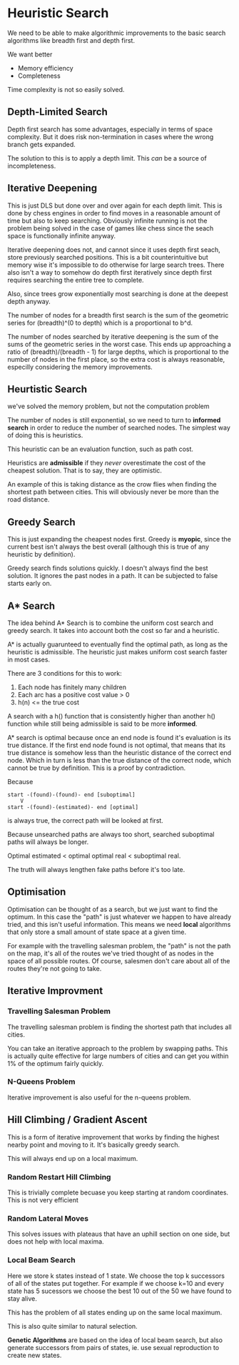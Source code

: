 # Heuristic Search

We need to be able to make algorithmic improvements to the basic search algorithms like breadth first and depth first.

We want better

* Memory efficiency
* Completeness

Time complexity is not so easily solved.

## Depth-Limited Search

Depth first search has some advantages, especially in terms of space complexity. But it does risk non-termination in cases where the wrong branch gets expanded.

The solution to this is to apply a depth limit. This *can* be a source of incompleteness. 

## Iterative Deepening

This is just DLS but done over and over again for each depth limit. This is done by chess engines in order to find moves in a reasonable amount of time but also to keep searching. Obviously infinite running is not the problem being solved in the case of games like chess since the seach space is functionally infinite anyway.

Iterative deepening does not, and cannot since it uses depth first seach, store previously searched positions. This is a bit counterintuitive but memory wise it's impossible to do otherwise for large search trees. There also isn't a way to somehow do depth first iteratively since depth first requires searching the entire tree to complete.

Also, since trees grow exponentially most searching is done at the deepest depth anyway.

The number of nodes for a breadth first search is the sum of the geometric series for (breadth)^(0 to depth) which is a proportional to b^d.

The number of nodes searched by iterative deepening is the sum of the sums of the geometric series in the worst case. This ends up approaching a ratio of (breadth)/(breadth - 1) for large depths, which is proportional to the number of nodes in the first place, so the extra cost is always reasonable, especilly considering the memory improvements.

## Heurtistic Search

we've solved the memory problem, but not the computation problem

The number of nodes is still exponential, so we need to turn to **informed search** in order to reduce the number of searched nodes. The simplest way of doing this is heuristics.

This heuristic can be an evaluation function, such as path cost.

Heuristics are **admissible** if they *never* overestimate the cost of the cheapest solution. That is to say, they are optimistic.

An example of this is taking distance as the crow flies when finding the shortest path between cities. This will obviously never be more than the road distance.

## Greedy Search

This is just expanding the cheapest nodes first. Greedy is **myopic**, since the current best isn't always the best overall (although this is true of any heuristic by definition).

Greedy search finds solutions quickly. I doesn't always find the best solution. It ignores the past nodes in a path. It can be subjected to false starts early on.

## A* Search

The idea behind A* Search is to combine the uniform cost search and greedy search. It takes into account both the cost so far and a heuristic.

A* is actually guarunteed to eventually find the optimal path, as long as the heuristic is admissible. The heuristic just makes uniform cost search faster in most cases.

There are 3 conditions for this to work:

1. Each node has finitely many children
2. Each arc has a positive cost value > 0
3. h(n) <= the true cost

A search with a h() function that is consistently higher than another h() function while still being admissible is said to be more **informed**.

A* search is optimal because once an end node is found it's evaluation is its true distance. If the first end node found is not optimal, that means that its true distance is somehow less than the heuristic distance of the correct end node. Which in turn is less than the true distance of the correct node, which cannot be true by definition. This is a proof by contradiction.

Because

```
start -(found)-(found)- end [suboptimal]
    V
start -(found)-(estimated)- end [optimal]
```

is always true, the correct path will be looked at first.

Because unsearched paths are always too short, searched suboptimal paths will always be longer.

Optimal estimated < optimal optimal real < suboptimal real.

The truth will always lengthen fake paths before it's too late.

## Optimisation

Optimisation can be thought of as a search, but we just want to find the optimum. In this case the "path" is just whatever we happen to have already tried, and this isn't useful information. This means we need **local** algorithms that only store a small amount of state space at a given time.

For example with the travelling salesman problem, the "path" is not the path on the map, it's all of the routes we've tried thought of as nodes in the space of all possible routes. Of course, salesmen don't care about all of the routes they're not going to take.

## Iterative Improvment

### Travelling Salesman Problem

The travelling salesman problem is finding the shortest path that includes all cities.

You can take an iterative approach to the problem by swapping paths. This is actually quite effective for large numbers of cities and can get you within 1% of the optimum fairly quickly.

### N-Queens Problem

Iterative improvement is also useful for the n-queens problem.

## Hill Climbing / Gradient Ascent

This is a form of iterative improvement that works by finding the highest nearby point and moving to it. It's basically greedy search.

This will always end up on a local maximum.

### Random Restart Hill Climbing

This is trivially complete becuase you keep starting at random coordinates. This is not very efficient

### Random Lateral Moves

This solves issues with plateaus that have an uphill section on one side, but does not help with local maxima.

### Local Beam Search

Here we store k states instead of 1 state. We choose the top k successors of all of the states put together. For example if we choose k=10 and every state has 5 sucessors we choose the best 10 out of the 50 we have found to stay alive.

This has the problem of all states ending up on the same local maximum.

This is also quite similar to natural selection.

**Genetic Algorithms** are based on the idea of local beam search, but also generate successors from pairs of states, ie. use sexual reproduction to create new states.
